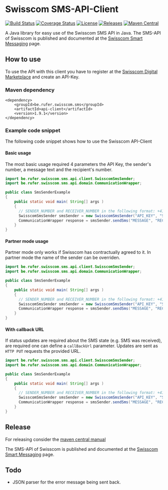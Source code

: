 # Swisscom SMS-API-Client
[![Build Status](https://travis-ci.org/rufer7/swisscom-sms-api-client.svg)](https://travis-ci.org/rufer7/swisscom-sms-api-client)
[![Coverage Status](https://coveralls.io/repos/rufer7/swisscom-sms-api-client/badge.svg?branch=master)](https://coveralls.io/r/rufer7/swisscom-sms-api-client?branch=master)
[![License](https://img.shields.io/badge/license-Apache%20License%202.0-blue.svg)](https://github.com/rufer7/swisscom-sms-api-client/blob/master/LICENSE)
[![Releases](https://img.shields.io/github/release/rufer7/swisscom-sms-api-client.svg)](https://github.com/rufer7/swisscom-sms-api-client/releases)
[![Maven Central](https://maven-badges.herokuapp.com/maven-central/be.rufer.swisscom.sms/api-client/badge.svg?style=flat)](https://maven-badges.herokuapp.com/maven-central/be.rufer.swisscom.sms/api-client)

[marketplace]: https://digital.swisscom.com/
[api-doc]: https://docs.developer.swisscom.com/api-service-offerings/smart-messaging.html

A Java library for easy use of the Swisscom SMS API in Java.
The SMS-API of Swisscom is published and documented at the
[Swisscom Smart Messaging][api-doc]
page.


## How to use

To use the API with this client you have to register at the
[Swisscom Digital Marketplace][marketplace] and create an API-Key.

### Maven dependency

    <dependency>
        <groupId>be.rufer.swisscom.sms</groupId>
        <artifactId>api-client</artifactId>
        <version>1.9.1</version>
    </dependency>


### Example code snippet

The following code snippet shows how to use the Swisscom API-Client


#### Basic usage

The most basic usage required 4 parameters the API Key, the sender's number,
a message text and the recipient's number.

```java
import be.rufer.swisscom.sms.api.client.SwisscomSmsSender;
import be.rufer.swisscom.sms.api.domain.CommunicationWrapper;

public class SmsSenderExample
{
    public static void main( String[] args )
    {
      // SENDER_NUMBER and RECEIVER_NUMBER in the following format: +41791234567
      SwisscomSmsSender smsSender = new SwisscomSmsSender("API_KEY", "SENDER_NUMBER");
      CommunicationWrapper response = smsSender.sendSms("MESSAGE", "RECEIVER_NUMBER");
    }
}
```


#### Partner mode usage

Partner mode only works if Swisscom has contractually agreed to it.
In partner mode the name of the sender can be overriden.

```java
import be.rufer.swisscom.sms.api.client.SwisscomSmsSender;
import be.rufer.swisscom.sms.api.domain.CommunicationWrapper;

public class SmsSenderExample
{
    public static void main( String[] args )
    {
      // SENDER_NUMBER and RECEIVER_NUMBER in the following format: +41791234567
      SwisscomSmsSender smsSender = new SwisscomSmsSender("API_KEY", "SENDER_NUMBER", "SENDER_NAME");
      CommunicationWrapper response = smsSender.sendSms("MESSAGE", "RECEIVER_NUMBER");
    }
}
```


#### With callback URL

If status updates are required about the SMS state (e.g. SMS was received),
are required one can define a `callBackUrl` parameter.
Updates are sent as `HTTP PUT` requests the provided URL.

```java
import be.rufer.swisscom.sms.api.client.SwisscomSmsSender;
import be.rufer.swisscom.sms.api.domain.CommunicationWrapper;

public class SmsSenderExample
{
    public static void main( String[] args )
    {
      // SENDER_NUMBER and RECEIVER_NUMBER in the following format: +41791234567
      SwisscomSmsSender smsSender = new SwisscomSmsSender("API_KEY", "SENDER_NUMBER", null, "https://example.com/callback");
      CommunicationWrapper response = smsSender.sendSms("MESSAGE", "RECEIVER_NUMBER");
    }
}
```

## Release

For releasing consider the [maven central manual](http://central.sonatype.org/pages/apache-maven.html)

The SMS-API of Swisscom is published and documented at the
[Swisscom Smart Messaging][api-doc] page.


## Todo

* JSON parser for the error message being sent back.

